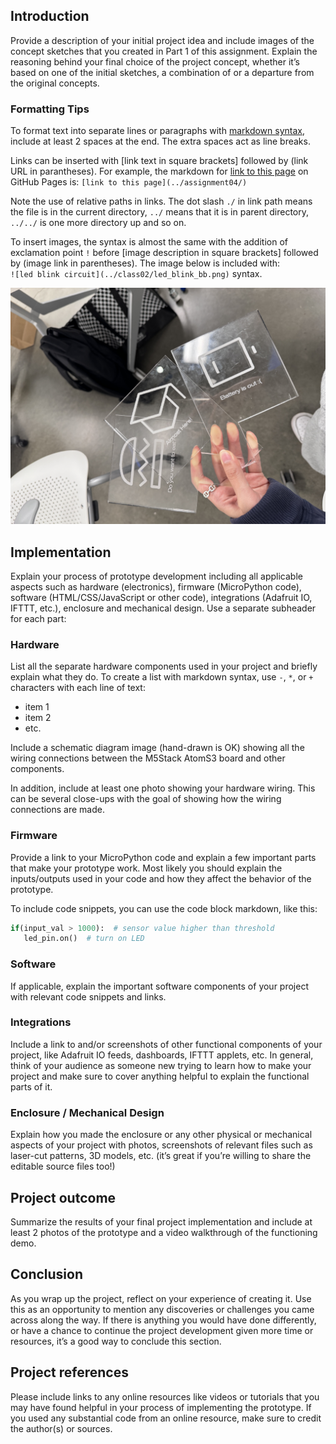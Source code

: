 ## Introduction   

Provide a description of your initial project idea and include images of the concept sketches that you created in Part 1 of this assignment.  Explain the reasoning behind your final choice of the project concept, whether it’s based on one of the initial sketches, a combination of or a departure from the original concepts.  
  
### Formatting Tips  
   
To format text into separate lines or paragraphs with [markdown syntax](https://docs.github.com/en/get-started/writing-on-github/getting-started-with-writing-and-formatting-on-github/basic-writing-and-formatting-syntax), include at least 2 spaces at the end.  The extra spaces act as line breaks.  

Links can be inserted with [link text in square brackets] followed by (link URL in parantheses).  For example, the markdown for [link to this page](../assignment04/) on GitHub Pages is: 
`[link to this page](../assignment04/)`  

Note the use of relative paths in links.  The dot slash `./` in link path means the file is in the current directory, `../` means that it is in parent directory, `../../` is one more directory up and so on.  
  
To insert images, the syntax is almost the same with the addition of exclamation point `!` before [image description in square brackets] followed by (image link in parentheses).  The image below is included with:  
`![led blink circuit](../class02/led_blink_bb.png)` syntax.  

![blink led circuit](https://github.com/epark26/IXD-256-AIP/blob/main/4_Personal%20Mode/Photo/3%20DifferentMode.JPG?raw=true) 

## Implementation   

Explain your process of prototype development including all applicable aspects such as hardware (electronics), firmware (MicroPython code), software (HTML/CSS/JavaScript or other code), integrations (Adafruit IO, IFTTT, etc.), enclosure and mechanical design.  Use a separate subheader for each part:

### Hardware

List all the separate hardware components used in your project and briefly explain what they do.  To create a list with markdown syntax, use `-`, `*`, or `+` characters with each line of text:  
* item 1  
* item 2   
* etc.  

Include a schematic diagram image (hand-drawn is OK) showing all the wiring connections between the M5Stack AtomS3 board and other components.  

In addition, include at least one photo showing your hardware wiring.  This can be several close-ups with the goal of showing how the wiring connections are made.  

### Firmware   

Provide a link to your MicroPython code and explain a few important parts that make your prototype work.  Most likely you should explain the inputs/outputs used in your code and how they affect the behavior of the prototype.

To include code snippets, you can use the code block markdown, like this:

``` Python  
if(input_val > 1000):  # sensor value higher than threshold
   led_pin.on()  # turn on LED
```

### Software   

If applicable, explain the important software components of your project with relevant code snippets and links.  

### Integrations   

Include a link to and/or screenshots of other functional components of your project, like Adafruit IO feeds, dashboards, IFTTT applets, etc.  In general, think of your audience as someone new trying to learn how to make your project and make sure to cover anything helpful to explain the functional parts of it.

### Enclosure / Mechanical Design   

Explain how you made the enclosure or any other physical or mechanical aspects of your project with photos, screenshots of relevant files such as laser-cut patterns, 3D models, etc. (it’s great if you’re willing to share the editable source files too!)

## Project outcome  

Summarize the results of your final project implementation and include at least 2 photos of the prototype and a video walkthrough of the functioning demo.

## Conclusion  

As you wrap up the project, reflect on your experience of creating it.  Use this as an opportunity to mention any discoveries or challenges you came across along the way.  If there is anything you would have done differently, or have a chance to continue the project development given more time or resources, it’s a good way to conclude this section.

## Project references  

Please include links to any online resources like videos or tutorials that you may have found helpful in your process of implementing the prototype. If you used any substantial code from an online resource, make sure to credit the author(s) or sources.
